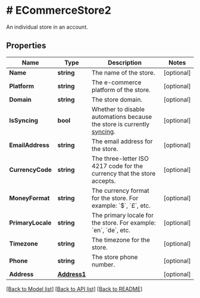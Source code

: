 # # ECommerceStore2
An individual store in an account.

## Properties 


Name | Type | Description | Notes
------------ | ------------- | ------------- | -------------
**Name**| **string** | The name of the store.  | [optional]
**Platform**| **string** | The e-commerce platform of the store.  | [optional]
**Domain**| **string** | The store domain.  | [optional]
**IsSyncing**| **bool** | Whether to disable automations because the store is currently [syncing](https://mailchimp.com/developer/marketing/docs/e-commerce/#pausing-store-automations).  | [optional]
**EmailAddress**| **string** | The email address for the store.  | [optional]
**CurrencyCode**| **string** | The three-letter ISO 4217 code for the currency that the store accepts.  | [optional]
**MoneyFormat**| **string** | The currency format for the store. For example: &#x60;$&#x60;, &#x60;£&#x60;, etc.  | [optional]
**PrimaryLocale**| **string** | The primary locale for the store. For example: &#x60;en&#x60;, &#x60;de&#x60;, etc.  | [optional]
**Timezone**| **string** | The timezone for the store.  | [optional]
**Phone**| **string** | The store phone number.  | [optional]
**Address**| [**Address1**](Address1.md) |   | [optional]


[[Back to Model list]](../../README.md#models) [[Back to API list]](../../README.md#endpoints) [[Back to README]](../../README.md)

